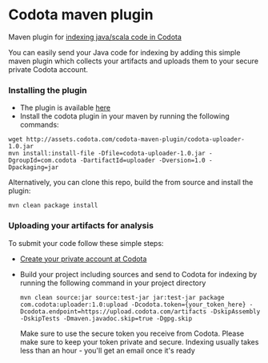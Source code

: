 # Codota maven plugin
Maven plugin for [indexing java/scala code in Codota](https://www.codota.com/index-your-repo)

You can easily send your Java code for indexing by adding this simple maven plugin which collects your artifacts and uploads them to your secure private Codota account.

### Installing the plugin
* The plugin is available [here](http://assets.codota.com/codota-maven-plugin/codota-uploader-1.0.jar) 
* Install the codota plugin in your maven by running the following commands:
```
wget http://assets.codota.com/codota-maven-plugin/codota-uploader-1.0.jar
mvn install:install-file -Dfile=codota-uploader-1.0.jar -DgroupId=com.codota -DartifactId=uploader -Dversion=1.0 -Dpackaging=jar
```

Alternatively, you can clone this repo, build the from source and install the plugin:

    mvn clean package install

### Uploading your artifacts for analysis
To submit your code follow these simple steps:
* [Create your private account at Codota](https://www.codota.com/submit-repo/maven)
* Build your project including sources and send to Codota for indexing by running the following command in your project directory
    
    ```
    mvn clean source:jar source:test-jar jar:test-jar package com.codota:uploader:1.0:upload -Dcodota.token={your_token_here} -Dcodota.endpoint=https://upload.codota.com/artifacts -DskipAssembly -DskipTests -Dmaven.javadoc.skip=true -Dgpg.skip
    ```
    
    Make sure to use the secure token you receive from Codota. Please make sure to keep your token private and secure.
    Indexing usually takes less than an hour - you'll get an email once it's ready
